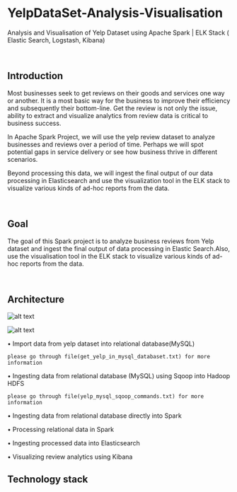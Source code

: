 # YelpDataSet-Analysis-Visualisation

Analysis and Visualisation of Yelp Dataset using Apache Spark | ELK Stack ( Elastic Search, Logstash, Kibana)

</br>

## Introduction

Most businesses seek to get reviews on their goods and services one way or another. It is a most basic way for the business to improve their efficiency and subsequently their bottom-line. Get the review is not only the issue, ability to extract and visualize analytics from review data is critical to business success.

In Apache Spark Project, we will use the yelp review dataset to analyze businesses and reviews over a period of time. Perhaps we will spot potential gaps in service delivery or see how business thrive in different scenarios.

Beyond processing this data, we will ingest the final output of our data processing in Elasticsearch and use the visualization tool in the ELK stack to visualize various kinds of ad-hoc reports from the data.


</br>

## Goal

The goal of this Spark project is to analyze business reviews from Yelp dataset and ingest the final output of data processing in Elastic Search.Also, use the visualisation tool in the ELK stack to visualize various kinds of ad-hoc reports from the data.

</br>

## Architecture

![alt text](https://github.com/RepakaRamateja/YelpDataSet-Analysis-Visualisation/blob/master/images/arch.png)

![alt text](https://github.com/RepakaRamateja/YelpDataSet-Analysis-Visualisation/blob/master/images/arc.png)


• Import data from yelp dataset into relational database(MySQL)
   
    please go through file(get_yelp_in_mysql_databaset.txt) for more information 

• Ingesting data from relational database (MySQL) using Sqoop into Hadoop HDFS

    please go through file(yelp_mysql_sqoop_commands.txt) for more information 

• Ingesting data from relational database directly into Spark

•  Processing relational data in Spark

•  Ingesting processed data into Elasticsearch

•  Visualizing review analytics using Kibana


## Technology stack



